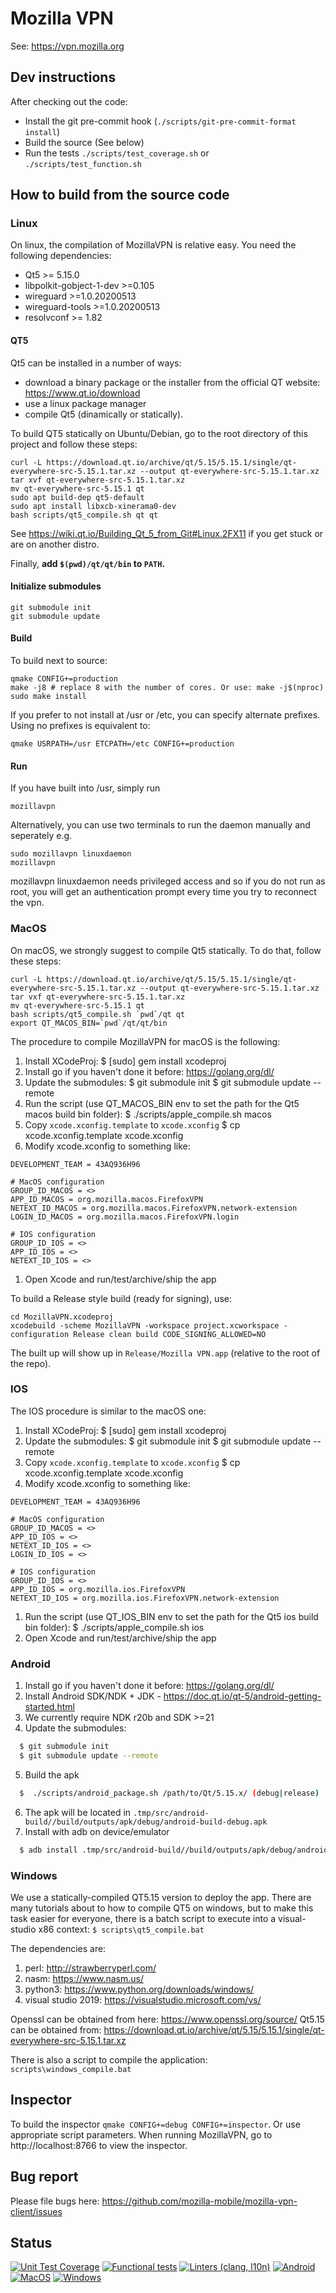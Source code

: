 # Mozilla VPN

See: https://vpn.mozilla.org

## Dev instructions

After checking out the code:

* Install the git pre-commit hook (`./scripts/git-pre-commit-format install`)
* Build the source (See below)
* Run the tests `./scripts/test_coverage.sh` or `./scripts/test_function.sh`

## How to build from the source code

### Linux

On linux, the compilation of MozillaVPN is relative easy. You need the
following dependencies:

- Qt5 >= 5.15.0
- libpolkit-gobject-1-dev >=0.105
- wireguard >=1.0.20200513
- wireguard-tools >=1.0.20200513
- resolvconf >= 1.82

#### QT5

Qt5 can be installed in a number of ways:
- download a binary package or the installer from the official QT website: https://www.qt.io/download
- use a linux package manager
- compile Qt5 (dinamically or statically).

To build QT5 statically on Ubuntu/Debian, go to the root directory of this project and follow these steps:

```
curl -L https://download.qt.io/archive/qt/5.15/5.15.1/single/qt-everywhere-src-5.15.1.tar.xz --output qt-everywhere-src-5.15.1.tar.xz
tar xvf qt-everywhere-src-5.15.1.tar.xz
mv qt-everywhere-src-5.15.1 qt
sudo apt build-dep qt5-default
sudo apt install libxcb-xinerama0-dev
bash scripts/qt5_compile.sh qt qt
```

See https://wiki.qt.io/Building_Qt_5_from_Git#Linux.2FX11 if you get stuck or are on another distro.

Finally, **add `$(pwd)/qt/qt/bin` to `PATH`.**

#### Initialize submodules

```
git submodule init
git submodule update
```

#### Build

To build next to source:

```
qmake CONFIG+=production
make -j8 # replace 8 with the number of cores. Or use: make -j$(nproc)
sudo make install
```

If you prefer to not install at /usr or /etc, you can specify alternate prefixes. Using no prefixes is equivalent to:

```
qmake USRPATH=/usr ETCPATH=/etc CONFIG+=production
```

#### Run

If you have built into /usr, simply run

```
mozillavpn
```

Alternatively, you can use two terminals to run the daemon manually and seperately e.g.

```
sudo mozillavpn linuxdaemon
mozillavpn
```

mozillavpn linuxdaemon needs privileged access and so if you do not run as root, you will get an authentication prompt every time you try to reconnect the vpn.


### MacOS

On macOS, we strongly suggest to compile Qt5 statically. To do that, follow these steps:

```
curl -L https://download.qt.io/archive/qt/5.15/5.15.1/single/qt-everywhere-src-5.15.1.tar.xz --output qt-everywhere-src-5.15.1.tar.xz
tar vxf qt-everywhere-src-5.15.1.tar.xz
mv qt-everywhere-src-5.15.1 qt
bash scripts/qt5_compile.sh `pwd`/qt qt
export QT_MACOS_BIN=`pwd`/qt/qt/bin
```

The procedure to compile MozillaVPN for macOS is the following:

1. Install XCodeProj:
  $ [sudo] gem install xcodeproj
1. Install go if you haven't done it before: https://golang.org/dl/
1. Update the submodules:
  $ git submodule init
  $ git submodule update --remote
1. Run the script (use QT\_MACOS\_BIN env to set the path for the Qt5 macos build bin folder):
  $ ./scripts/apple\_compile.sh macos
1. Copy `xcode.xconfig.template` to `xcode.xconfig`
  $ cp xcode.xconfig.template xcode.xconfig
1. Modify xcode.xconfig to something like:
```
DEVELOPMENT_TEAM = 43AQ936H96

# MacOS configuration
GROUP_ID_MACOS = <>
APP_ID_MACOS = org.mozilla.macos.FirefoxVPN
NETEXT_ID_MACOS = org.mozilla.macos.FirefoxVPN.network-extension
LOGIN_ID_MACOS = org.mozilla.macos.FirefoxVPN.login

# IOS configuration
GROUP_ID_IOS = <>
APP_ID_IOS = <>
NETEXT_ID_IOS = <>
```
1. Open Xcode and run/test/archive/ship the app

To build a Release style build (ready for signing), use:
```
cd MozillaVPN.xcodeproj
xcodebuild -scheme MozillaVPN -workspace project.xcworkspace -configuration Release clean build CODE_SIGNING_ALLOWED=NO
```

The built up will show up in `Release/Mozilla VPN.app` (relative to the root of the repo).

### IOS

The IOS procedure is similar to the macOS one:
1. Install XCodeProj:
  $ [sudo] gem install xcodeproj
1. Update the submodules:
  $ git submodule init
  $ git submodule update --remote
1. Copy `xcode.xconfig.template` to `xcode.xconfig`
  $ cp xcode.xconfig.template xcode.xconfig
1. Modify xcode.xconfig to something like:
```
DEVELOPMENT_TEAM = 43AQ936H96

# MacOS configuration
GROUP_ID_MACOS = <>
APP_ID_IOS = <>
NETEXT_ID_IOS = <>
LOGIN_ID_IOS = <>

# IOS configuration
GROUP_ID_IOS = <>
APP_ID_IOS = org.mozilla.ios.FirefoxVPN
NETEXT_ID_IOS = org.mozilla.ios.FirefoxVPN.network-extension
```
1. Run the script (use QT\_IOS\_BIN env to set the path for the Qt5 ios build bin folder):
  $ ./scripts/apple\_compile.sh ios
1. Open Xcode and run/test/archive/ship the app

### Android 

1. Install go if you haven't done it before: https://golang.org/dl/
2. Install Android SDK/NDK + JDK - https://doc.qt.io/qt-5/android-getting-started.html
3. We currently require NDK r20b and SDK >=21
4. Update the submodules:
```bash 
  $ git submodule init
  $ git submodule update --remote
```

5. Build the apk
```bash 
  $  ./scripts/android_package.sh /path/to/Qt/5.15.x/ (debug|release)
```
6. The apk will be located in ```.tmp/src/android-build//build/outputs/apk/debug/android-build-debug.apk```
7. Install with adb on device/emulator
```bash
  $ adb install .tmp/src/android-build//build/outputs/apk/debug/android-build-debug.apk
```

### Windows

We use a statically-compiled QT5.15 version to deploy the app. There are many
tutorials about to how to compile QT5 on windows, but to make this task
easier for everyone, there is a batch script to execute into a visual-studio
x86 context: `$ scripts\qt5_compile.bat`

The dependencies are:
1. perl: http://strawberryperl.com/
2. nasm: https://www.nasm.us/
3. python3: https://www.python.org/downloads/windows/
4. visual studio 2019: https://visualstudio.microsoft.com/vs/

Openssl can be obtained from here: https://www.openssl.org/source/
Qt5.15 can be obtained from: https://download.qt.io/archive/qt/5.15/5.15.1/single/qt-everywhere-src-5.15.1.tar.xz

There is also a script to compile the application: `scripts\windows_compile.bat`

## Inspector

To build the inspector `qmake CONFIG+=debug CONFIG+=inspector`. Or use appropriate script parameters.
When running MozillaVPN, go to http://localhost:8766 to view the inspector.

## Bug report

Please file bugs here: https://github.com/mozilla-mobile/mozilla-vpn-client/issues

## Status

[![Unit Test Coverage](https://github.com/mozilla-mobile/mozilla-vpn-client/actions/workflows/test_coverage.yaml/badge.svg)](https://github.com/mozilla-mobile/mozilla-vpn-client/actions/workflows/test_coverage.yaml)
[![Functional tests](https://github.com/mozilla-mobile/mozilla-vpn-client/actions/workflows/functional_tests.yaml/badge.svg)](https://github.com/mozilla-mobile/mozilla-vpn-client/actions/workflows/functional_tests.yaml)
[![Linters (clang, l10n)](https://github.com/mozilla-mobile/mozilla-vpn-client/actions/workflows/linters.yaml/badge.svg)](https://github.com/mozilla-mobile/mozilla-vpn-client/actions/workflows/linters.yaml)
[![Android](https://github.com/mozilla-mobile/mozilla-vpn-client/actions/workflows/android.yaml/badge.svg)](https://github.com/mozilla-mobile/mozilla-vpn-client/actions/workflows/android.yaml)
[![MacOS](https://github.com/mozilla-mobile/mozilla-vpn-client/actions/workflows/macos-build.yaml/badge.svg)](https://github.com/mozilla-mobile/mozilla-vpn-client/actions/workflows/macos-build.yaml)
[![Windows](https://github.com/mozilla-mobile/mozilla-vpn-client/actions/workflows/windows-build.yaml/badge.svg)](https://github.com/mozilla-mobile/mozilla-vpn-client/actions/workflows/windows-build.yaml)
